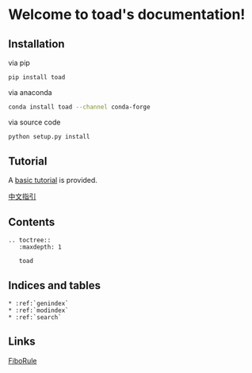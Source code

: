 # Welcome to toad's documentation!


## Installation

via pip

```bash
pip install toad
```

via anaconda
```bash
conda install toad --channel conda-forge
```

via source code
```bash
python setup.py install
```

## Tutorial

A [basic tutorial](tutorial) is provided.

[中文指引](tutorial_chinese)

## Contents

```eval_rst
.. toctree::
   :maxdepth: 1

   toad
```


## Indices and tables


```eval_rst
* :ref:`genindex`
* :ref:`modindex`
* :ref:`search`
```


## Links

[FiboRule](http://open.fibo.cn/)
